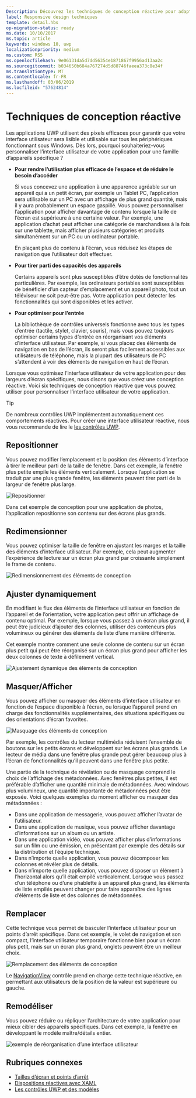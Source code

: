 ```yaml
---
Description: Découvrez les techniques de conception réactive pour adapter votre application pour des appareils spécifiques
label: Responsive design techniques
template: detail.hbs
op-migration-status: ready
ms.date: 10/10/2017
ms.topic: article
keywords: windows 10, uwp
localizationpriority: medium
ms.custom: RS5
ms.openlocfilehash: 9e06131da5d7dd56354e1871867f9956ad13aa2c
ms.sourcegitcommit: b034650b684a767274d5d88746faeea373c8e34f
ms.translationtype: MT
ms.contentlocale: fr-FR
ms.lasthandoff: 03/06/2019
ms.locfileid: "57624814"
---
```

# <a name="responsive-design-techniques"></a>Techniques de conception réactive

Les applications UWP utilisent des pixels efficaces pour garantir que votre interface utilisateur sera lisible et utilisable sur tous les périphériques fonctionnant sous Windows. Dès lors, pourquoi souhaiteriez-vous personnaliser l’interface utilisateur de votre application pour une famille d’appareils spécifique ?

- **Pour rendre l’utilisation plus efficace de l’espace et de réduire le besoin d’accéder**

    Si vous concevez une application à une apparence agréable sur un appareil qui a un petit écran, par exemple un Tablet PC, l’application sera utilisable sur un PC avec un affichage de plus grand quantité, mais il y aura probablement un espace gaspillé. Vous pouvez personnaliser l’application pour afficher davantage de contenu lorsque la taille de l’écran est supérieure à une certaine valeur. Par exemple, une application d’achat peut afficher une catégorie de marchandises à la fois sur une tablette, mais afficher plusieurs catégories et produits simultanément sur un PC ou un ordinateur portable.

    En plaçant plus de contenu à l’écran, vous réduisez les étapes de navigation que l’utilisateur doit effectuer.

- **Pour tirer parti des capacités des appareils**

    Certains appareils sont plus susceptibles d’être dotés de fonctionnalités particulières. Par exemple, les ordinateurs portables sont susceptibles de bénéficier d’un capteur d’emplacement et un appareil photo, tout un téléviseur ne soit peut-être pas. Votre application peut détecter les fonctionnalités qui sont disponibles et les activer.

- **Pour optimiser pour l’entrée**

    La bibliothèque de contrôles universels fonctionne avec tous les types d’entrée (tactile, stylet, clavier, souris), mais vous pouvez toujours optimiser certains types d’entrée en réorganisant vos éléments d’interface utilisateur. Par exemple, si vous placez des éléments de navigation en bas de l’écran, ils seront plus facilement accessibles aux utilisateurs de téléphone, mais la plupart des utilisateurs de PC s’attendent à voir des éléments de navigation en haut de l’écran.

Lorsque vous optimisez l’interface utilisateur de votre application pour des largeurs d’écran spécifiques, nous disons que vous créez une conception réactive. Voici six techniques de conception réactive que vous pouvez utiliser pour personnaliser l’interface utilisateur de votre application.

>[!TIP]
> De nombreux contrôles UWP implémentent automatiquement ces comportements réactives. Pour créer une interface utilisateur réactive, nous vous recommande de lire le [les contrôles UWP](../controls-and-patterns/index.md).

## <a name="reposition"></a>Repositionner

Vous pouvez modifier l’emplacement et la position des éléments d’interface à tirer le meilleur parti de la taille de fenêtre. Dans cet exemple, la fenêtre plus petite empile les éléments verticalement. Lorsque l’application se traduit par une plus grande fenêtre, les éléments peuvent tirer parti de la largeur de fenêtre plus large.

![Repositionner](images/rsp-design/rspd-reposition2.gif)

Dans cet exemple de conception pour une application de photos, l’application repositionne son contenu sur des écrans plus grands.

## <a name="resize"></a>Redimensionner

Vous pouvez optimiser la taille de fenêtre en ajustant les marges et la taille des éléments d’interface utilisateur. Par exemple, cela peut augmenter l’expérience de lecture sur un écran plus grand par croissante simplement le frame de contenu.

![Redimensionnement des éléments de conception](images/rsp-design/rspd-resize2.gif)

## <a name="reflow"></a>Ajuster dynamiquement

En modifiant le flux des éléments de l’interface utilisateur en fonction de l’appareil et de l’orientation, votre application peut offrir un affichage de contenu optimal. Par exemple, lorsque vous passez à un écran plus grand, il peut être judicieux d’ajouter des colonnes, utiliser des conteneurs plus volumineux ou générer des éléments de liste d’une manière différente.

Cet exemple montre comment une seule colonne de contenu sur un écran plus petit qui peut être réorganisé sur un écran plus grand pour afficher les deux colonnes de texte à défilement vertical.

![Ajustement dynamique des éléments de conception](images/rsp-design/rspd_reflow.gif)

## <a name="showhide"></a>Masquer/Afficher

Vous pouvez afficher ou masquer des éléments d’interface utilisateur en fonction de l’espace disponible à l’écran, ou lorsque l’appareil prend en charge des fonctionnalités supplémentaires, des situations spécifiques ou des orientations d’écran favorites.

![Masquage des éléments de conception](images/rsp-design/rspd-revealhide.gif)

Par exemple, les contrôles du lecteur multimédia réduisent l’ensemble de boutons sur les petits écrans et développent sur les écrans plus grands. Le lecteur de média dans une fenêtre plus grande peut gérer beaucoup plus à l’écran de fonctionnalités qu’il peuvent dans une fenêtre plus petite.

Une partie de la technique de révélation ou de masquage comprend le choix de l’affichage des métadonnées. Avec fenêtres plus petites, il est préférable d’afficher une quantité minimale de métadonnées. Avec windows plus volumineux, une quantité importante de métadonnées peut être exposée. Voici quelques exemples du moment afficher ou masquer des métadonnées :

- Dans une application de messagerie, vous pouvez afficher l’avatar de l’utilisateur.
- Dans une application de musique, vous pouvez afficher davantage d’informations sur un album ou un artiste.
- Dans une application vidéo, vous pouvez afficher plus d’informations sur un film ou une émission, en présentant par exemple des détails sur la distribution et l’équipe technique.
- Dans n’importe quelle application, vous pouvez décomposer les colonnes et révéler plus de détails.
- Dans n’importe quelle application, vous pouvez disposer un élément à l’horizontal alors qu’il était empilé verticalement. Lorsque vous passez d’un téléphone ou d’une phablette à un appareil plus grand, les éléments de liste empilés peuvent changer pour faire apparaître des lignes d’éléments de liste et des colonnes de métadonnées.

## <a name="replace"></a>Remplacer

Cette technique vous permet de basculer l’interface utilisateur pour un points d’arrêt spécifique. Dans cet exemple, le volet de navigation et son compact, l’interface utilisateur temporaire fonctionne bien pour un écran plus petit, mais sur un écran plus grand, onglets peuvent être un meilleur choix.

![Remplacement des éléments de conception](images/rsp-design/rspd-replace.gif)

Le [NavigationView](../controls-and-patterns/navigationview.md) contrôle prend en charge cette technique réactive, en permettant aux utilisateurs de la position de la valeur est supérieure ou gauche.

## <a name="re-architect"></a>Remodéliser

Vous pouvez réduire ou répliquer l’architecture de votre application pour mieux cibler des appareils spécifiques. Dans cet exemple, la fenêtre en développant le modèle maître/détails entier.

![exemple de réorganisation d’une interface utilisateur](images/rsp-design/rspd-rearchitect.gif)

## <a name="related-topics"></a>Rubriques connexes

- [Tailles d’écran et points d’arrêt](screen-sizes-and-breakpoints-for-responsive-design.md)
- [Dispositions réactives avec XAML](layouts-with-xaml.md)
- [Les contrôles UWP et des modèles](../controls-and-patterns/index.md)
